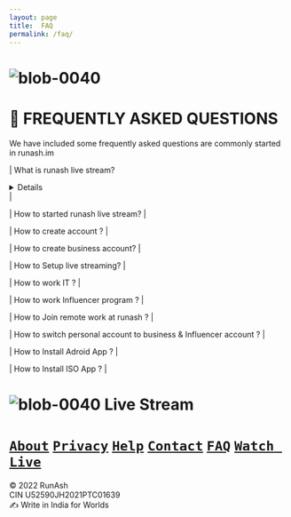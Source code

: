 ```yaml
--- 
layout: page 
title:  FAQ 
permalink: /faq/ 
--- 
```

# ![blob-0040](https://user-images.githubusercontent.com/61916324/132724592-e5bef25e-36d9-4da8-bbc6-84a24183c8e2.png) 

# 📖 FREQUENTLY ASKED QUESTIONS 

We have included some frequently asked questions are commonly started in runash.im 

| What is runash live stream? 
<details>
  summary><p>Runash is a live retail streming platform, where the retail can meet to buyers and demonstrate their products</p></summary>
</details> |

| How to started runash live stream? |

| How to create account ? |

| How to create business account? |

| How to Setup live streaming? |

| How to work IT ? |

| How to work Influencer program ? |

| How to Join remote work at runash ? |

| How to switch personal account to business & Influencer account ? |

| How to Install Adroid App ? |

| How to Install ISO App ? |

# ![blob-0040](https://user-images.githubusercontent.com/61916324/132724592-e5bef25e-36d9-4da8-bbc6-84a24183c8e2.png) Live Stream

# [``About``](https://runash.in/about)  [``Privacy``](https://runash.in/privacy) [``Help``](https://runash.in/help) [``Contact``](https://runash.in/contact) [``FAQ``](https://runash.in/faq) [``Watch Live``](https://runash.in/watch)



© 2022 RunAsh<br>
CIN U52590JH2021PTC01639<br>
✍️ Write in India for Worlds



